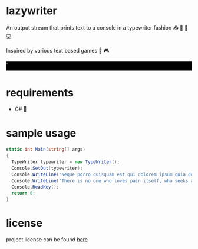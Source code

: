 # lazywriter
An output stream that prints text to a console in a typewriter fashion :outbox_tray: :musical_keyboard: :flags: :computer:

Inspired by various text based games :space_invader: :video_game:

[![gif with the typewriter effect][examples-link]][examples-link]

# requirements

- C# :musical_note:

# sample usage

```csharp
static int Main(string[] args)
{
  TypeWriter typewriter = new TypeWriter();
  Console.SetOut(typewriter);
  Console.WriteLine("Neque porro quisquam est qui dolorem ipsum quia dolor sit amet, consectetur, adipisci velit...");
  Console.WriteLine("There is no one who loves pain itself, who seeks after it and wants to have it, simply because it is pain...");
  Console.ReadKey();
  return 0;
}
```

# license

project license can be found [here](LICENSE.md)

[examples-link]:   https://github.com/joshschmelzle/lazywriter/blob/master/lazywriter.gif
